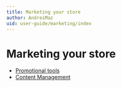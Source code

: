 ```yaml
---
title: Marketing your store
author: AndreiMaz
uid: user-guide/marketing/index
---
```

# Marketing your store

- [Promotional tools](xref:user-guide/marketing/promotional/index)
- [Content Management](xref:user-guide/marketing/content/index)
